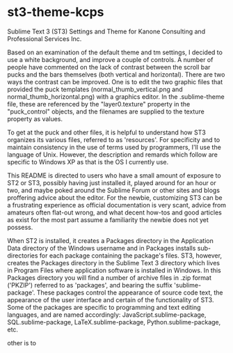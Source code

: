 st3-theme-kcps
==============

Sublime Text 3 (ST3) Settings and Theme for Kanone Consulting and Professional Services Inc.

Based on an examination of the default theme and tm settings, I decided to use a white background, and improve a couple of controls.  A number of people have commented on the lack of contrast between the scroll bar pucks and the bars themselves (both vertical and horizontal).  There are two ways the contrast can be improved.  One is to edit the two graphic files that provided the puck templates (normal_thumb_vertical.png and normal_thumb_horizontal.png) with a graphics editor.  In the .sublime-theme file, these are referenced by the "layer0.texture" property in the "puck_control" objects, and the filenames are supplied to the texture property as values.

To get at the puck and other files, it is helpful to understand how ST3 organizes its various files, referred to as 'resources'.  For specificity and to maintain consistency in the use of terms used by programmers, I'll use the language of Unix.  However, the description and remards which follow are specific to Windows XP as that is the OS I currently use.

This README is directed to users who have a small amount of exposure to ST2 or ST3, possibly having just installed it, played around for an hour or two, and maybe poked around the Sublime Forum or other sites and blogs proffering advice about the editor.  For the newbie, customizing ST3 can be a frustrating experience as official documentation is very scant, advice from amateurs often flat-out wrong, and what decent how-tos and good articles as exist for the most part assume a familiarity the newbie does not yet possess.

When ST2 is installed, it creates a Packages directory in the Application Data directory of the Windows username and in Packages installs sub-directories for each package containing the package's files. ST3, however, creates the Packages directory in the Sublime Text 3 directory which lives in Program Files where application software is installed in Windows.  In this Packages directory you will find a number of archive files in .zip format ('PKZIP') referred to as 'packages', and bearing the suffix 'sublime-package'.  These packages control the appearance of source code text, the appearance of the user interface and certain of the functionality of ST3.  Some of the packages are specific to programming and text editing languages, and are named accordingly: JavaScript.sublime-package, SQL.sublime-package, LaTeX.sublime-package, Python.sublime-package, etc.


other is to 
